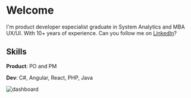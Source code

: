 # Welcome

I'm product developer especialist graduate in System Analytics and MBA UX/UI. With 10+ years of experience.
Can you follow me on [LinkedIn](https://www.linkedin.com/in/paulo-henrique-santos/)?

## Skills

**Product**: PO and PM

**Dev**:  C#, Angular, React, PHP, Java

![dashboard](https://lucsoninfotech.com/wp-content/uploads/2020/12/custom-erp-software-development.gif?raw=true)
